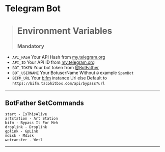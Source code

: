 # Telegram Bot

> # Environment Variables
> ### Mandatory 
- `API_HASH` Your API Hash from [my.telegram.org](https://my.telegram.org)
- `API_ID` Your API ID from [my.telegram.org](https://my.telegram.org)
- `BOT_TOKEN` Your bot token from [@BotFather](https://telegram.dog/BotFather)
- `BOT_USERNAME` Your BotuserName Without `@` example `SpamBot`
- `BIFM_URL` Your [bifm](https://github.com/tacohitbox/bypass-it-for-me) instance Url else Default to `https://bifm.tacohitbox.com/api/bypass?url`
---

## BotFather SetCommands

    start - IsThisAlive
    artstation - Art Station
    bifm - Bypass It For Meh
    droplink - Droplink
    gplink - GpLink
    mdisk - Mdisk
    wetransfer - Wetl
---
